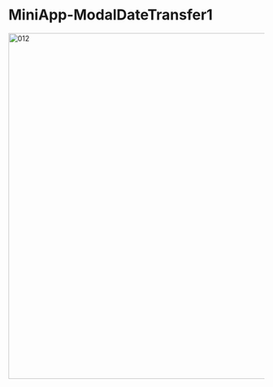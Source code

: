 # MiniApp-ModalDateTransfer1

<img width="682" alt="012" src="https://user-images.githubusercontent.com/82198916/154402351-a4ee64b1-4399-43e3-811a-d9ad09361b06.png">
